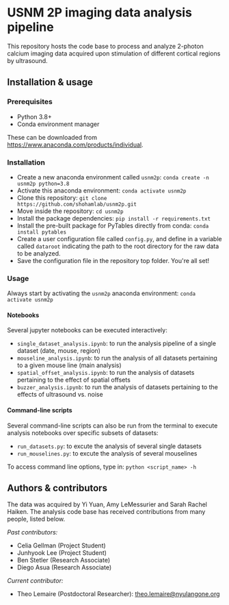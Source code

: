 # USNM 2P imaging data analysis pipeline

This repository hosts the code base to process and analyze 2-photon calcium imaging data acquired upon stimulation of different cortical regions by ultrasound.

## Installation & usage

### Prerequisites

- Python 3.8+
- Conda environment manager

These can be downloaded from https://www.anaconda.com/products/individual.

### Installation

- Create a new anaconda environment called `usnm2p`: `conda create -n usnm2p python=3.8`
- Activate this anaconda environment: `conda activate usnm2p`
- Clone this repository: `git clone https://github.com/shohamlab/usnm2p.git`
- Move inside the repository: `cd usnm2p` 
- Install the package dependencies: `pip install -r requirements.txt`
- Install the pre-built package for PyTables directly from conda: `conda install pytables`
- Create a user configuration file called `config.py`, and define in a variable called `dataroot` indicating the path to the root directory for the raw data to be analyzed.
- Save the configuration file in the repository top folder. You're all set!

### Usage

Always start by activating the `usnm2p` anaconda environment: `conda activate usnm2p`

#### Notebooks

Several jupyter notebooks can be executed interactively:
- `single_dataset_analysis.ipynb`: to run the analysis pipeline of a single dataset (date, mouse, region)
- `mouseline_analysis.ipynb`: to run the analysis of all datasets pertaining to a given mouse line (main analysis)
- `spatial_offset_analysis.ipynb`: to run the analysis of datasets pertaining to the effect of spatial offsets
- `buzzer_analysis.ipynb`: to run the analysis of datasets pertaining to the effects of ultrasound vs. noise

#### Command-line scripts

Several command-line scripts can also be run from the terminal to execute analysis notebooks over specific subsets of datasets:
- `run_datasets.py`: to excute the analysis of several single datasets
- `run_mouselines.py`: to excute the analysis of several mouselines

To access command line options, type in: `python <script_name> -h`

## Authors & contributors

The data was acquired by Yi Yuan, Amy LeMessurier and Sarah Rachel Haiken. The analysis code base has received contributions from many people, listed below.

*Past contributors:*
- Celia Gellman (Project Student)
- Junhyook Lee (Project Student)
- Ben Stetler (Research Associate)
- Diego Asua (Research Associate)

*Current contributor:*
- Theo Lemaire (Postdoctoral Researcher): theo.lemaire@nyulangone.org
